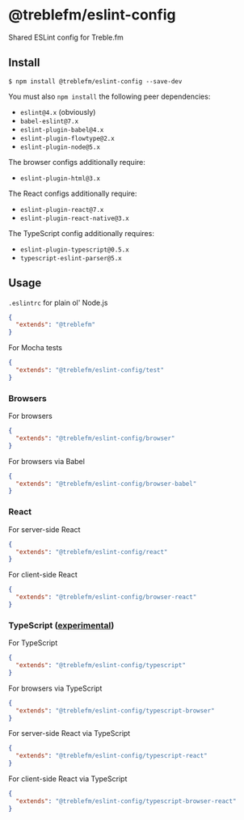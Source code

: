 # @treblefm/eslint-config

Shared ESLint config for Treble.fm

## Install

```
$ npm install @treblefm/eslint-config --save-dev
```

You must also `npm install` the following peer dependencies:
- `eslint@4.x` (obviously)
- `babel-eslint@7.x`
- `eslint-plugin-babel@4.x`
- `eslint-plugin-flowtype@2.x`
- `eslint-plugin-node@5.x`

The browser configs additionally require:
- `eslint-plugin-html@3.x`

The React configs additionally require:
- `eslint-plugin-react@7.x`
- `eslint-plugin-react-native@3.x`

The TypeScript config additionally requires:
- `eslint-plugin-typescript@0.5.x`
- `typescript-eslint-parser@5.x`

## Usage

`.eslintrc` for plain ol' Node.js
```json
{
  "extends": "@treblefm"
}
```

For Mocha tests
```json
{
  "extends": "@treblefm/eslint-config/test"
}
```

### Browsers

For browsers
```json
{
  "extends": "@treblefm/eslint-config/browser"
}
```

For browsers via Babel
```json
{
  "extends": "@treblefm/eslint-config/browser-babel"
}
```

### React

For server-side React
```json
{
  "extends": "@treblefm/eslint-config/react"
}
```

For client-side React
```json
{
  "extends": "@treblefm/eslint-config/browser-react"
}
```

### TypeScript ([experimental](https://github.com/eslint/typescript-eslint-parser))

For TypeScript
```json
{
  "extends": "@treblefm/eslint-config/typescript"
}
```

For browsers via TypeScript
```json
{
  "extends": "@treblefm/eslint-config/typescript-browser"
}
```

For server-side React via TypeScript
```json
{
  "extends": "@treblefm/eslint-config/typescript-react"
}
```

For client-side React via TypeScript
```json
{
  "extends": "@treblefm/eslint-config/typescript-browser-react"
}
```